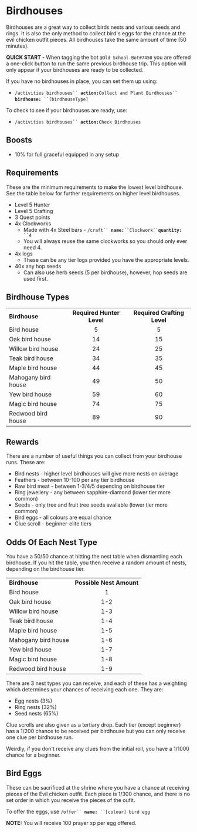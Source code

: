 # Birdhouses

Birdhouses are a great way to collect birds nests and various seeds and rings. It is also the only method to collect bird's eggs for the chance at the evil chicken outfit pieces. All birdhouses take the same amount of time (50 minutes).

**QUICK START -** When tagging the bot `@Old School Bot#7450` you are offered a one-click button to run the same previous birdhouse trip. This option will only appear if your birdhouses are ready to be collected.

If you have no birdhouses in place, you can set them up using:

* `/activities birdhouses`` `**`action:`**`Collect and Plant Birdhouses`` `**`birdhouse:`**` ``[birdhouseType]`

To check to see if your birdhouses are ready, use:

* `/activities birdhouses`` `**`action:`**`Check Birdhouses`

## Boosts

* 10% for full graceful equipped in any setup

## Requirements

These are the minimum requirements to make the lowest level birdhouse. See the table below for further requirements on higher level birdhouses.

* Level 5 Hunter
* Level 5 Crafting
* 3 Quest points
* 4x Clockworks
  * Made with 4x Steel bars - `/craft`` `**`name:`**` ``Clockwork`` `**`quantity:`**` ``4`
  * You will always reuse the same clockworks so you should only ever need 4.
* 4x logs
  * These can be any tier logs provided you have the appropriate levels.
* 40x any hop seeds
  * Can also use herb seeds (5 per birdhouse), however, hop seeds are used first.

## Birdhouse Types

|                     |                           |                             |
| ------------------- | :-----------------------: | :-------------------------: |
| **Birdhouse**       | **Required Hunter Level** | **Required Crafting Level** |
| Bird house          |             5             |              5              |
| Oak bird house      |             14            |              15             |
| Willow bird house   |             24            |              25             |
| Teak bird house     |             34            |              35             |
| Maple bird house    |             44            |              45             |
| Mahogany bird house |             49            |              50             |
| Yew bird house      |             59            |              60             |
| Magic bird house    |             74            |              75             |
| Redwood bird house  |             89            |              90             |

## Rewards

There are a number of useful things you can collect from your birdhouse runs. These are:

* Bird nests - higher level birdhouses will give more nests on average
* Feathers - between 10-100 per any tier birdhouse
* Raw bird meat - between 1-3/4/5 depending on birdhouse tier
* Ring jewellery - any between sapphire-diamond (lower tier more common)
* Seeds - only tree and fruit tree seeds available (lower tier more common)
* Bird eggs - all colours are equal chance
* Clue scroll - beginner-elite tiers

## Odds Of Each Nest Type

You have a 50/50 chance at hitting the nest table when dismantling each birdhouse. If you hit the table, you then receive a random amount of nests, depending on the birdhouse tier.

|                     |                          |
| ------------------- | :----------------------: |
| **Birdhouse**       | **Possible Nest Amount** |
| Bird house          |             1            |
| Oak bird house      |            1-2           |
| Willow bird house   |            1-3           |
| Teak bird house     |            1-4           |
| Maple bird house    |            1-5           |
| Mahogany bird house |            1-6           |
| Yew bird house      |            1-7           |
| Magic bird house    |            1-8           |
| Redwood bird house  |            1-9           |

There are 3 nest types you can receive, and each of these has a weighting which determines your chances of receiving each one. They are:

* Egg nests (3%)
* Ring nests (32%)
* Seed nests (65%)

Clue scrolls are also given as a tertiary drop. Each tier (except beginner) has a 1/200 chance to be received per birdhouse but you can only receive one clue per birdhouse run.

Weirdly, if you don't receive any clues from the initial roll, you have a 1/1000 chance for a beginner.

## Bird Eggs

These can be sacrificed at the shrine where you have a chance at receiving pieces of the Evil chicken outfit. Each piece is 1/300 chance, and there is no set order in which you receive the pieces of the oufit.

To offer the eggs, use `/offer`` `**`name:`**` ``[colour] bird egg`

**NOTE:** You will receive 100 prayer xp per egg offered.

